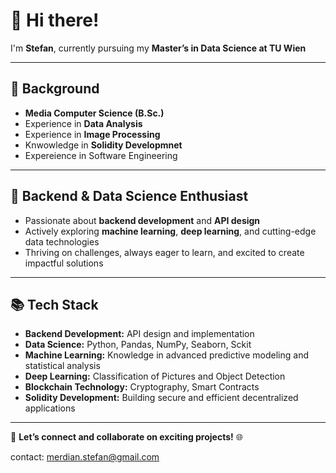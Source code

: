 # 👋 Hi there!  
I'm **Stefan**, currently pursuing my **Master’s in Data Science at TU Wien**

---

## 💼 Background  
- **Media Computer Science (B.Sc.)**  
- Experience in **Data Analysis**  
- Experience in **Image Processing**  
- Knwowledge in **Solidity Developmnet**  
- Expereience in Software Engineering
---

## 🚀 Backend & Data Science Enthusiast  
- Passionate about **backend development** and **API design**  
- Actively exploring **machine learning**, **deep learning**, and cutting-edge data technologies  
- Thriving on challenges, always eager to learn, and excited to create impactful solutions  

---

## 📚 Tech Stack  
- **Backend Development:** API design and implementation  
- **Data Science:** Python, Pandas, NumPy, Seaborn, Sckit
- **Machine Learning:** Knowledge in advanced predictive modeling and statistical analysis  
- **Deep Learning:** Classification of Pictures and Object Detection  
- **Blockchain Technology:** Cryptography, Smart Contracts  
- **Solidity Development:** Building secure and efficient decentralized applications  

---


🚀 **Let’s connect and collaborate on exciting projects!** 🌐


contact: merdian.stefan@gmail.com
